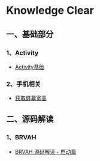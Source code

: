 # Knowledge Clear

## 一、基础部分

### 1、Activity

 - [Activity基础](/Android/基础部分/Activity/Activity基础.md)


### 2、手机相关

 - [获取屏幕宽高](/Android/基础部分/手机相关/获取屏幕宽高.md)

## 二、源码解读

### 1、BRVAH

 - [BRVAH 源码解读 - 启动篇](/Android/源码解读/BRVAH/BRVAH源码解读-启动篇.md)